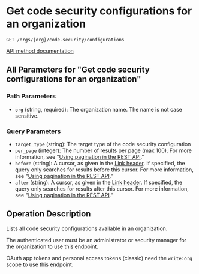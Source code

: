 # Get code security configurations for an organization

`GET /orgs/{org}/code-security/configurations`

[API method documentation](https://docs.github.com/rest/code-security/configurations#get-code-security-configurations-for-an-organization)

## All Parameters for "Get code security configurations for an organization"

### Path Parameters

- `org` (string, required): The organization name. The name is not case sensitive.
### Query Parameters

- `target_type` (string): The target type of the code security configuration
- `per_page` (integer): The number of results per page (max 100). For more information, see "[Using pagination in the REST API](https://docs.github.com/rest/using-the-rest-api/using-pagination-in-the-rest-api)."
- `before` (string): A cursor, as given in the [Link header](https://docs.github.com/rest/guides/using-pagination-in-the-rest-api#using-link-headers). If specified, the query only searches for results before this cursor. For more information, see "[Using pagination in the REST API](https://docs.github.com/rest/using-the-rest-api/using-pagination-in-the-rest-api)."
- `after` (string): A cursor, as given in the [Link header](https://docs.github.com/rest/guides/using-pagination-in-the-rest-api#using-link-headers). If specified, the query only searches for results after this cursor. For more information, see "[Using pagination in the REST API](https://docs.github.com/rest/using-the-rest-api/using-pagination-in-the-rest-api)."

## Operation Description

Lists all code security configurations available in an organization.

The authenticated user must be an administrator or security manager for the organization to use this endpoint.

OAuth app tokens and personal access tokens (classic) need the `write:org` scope to use this endpoint.
